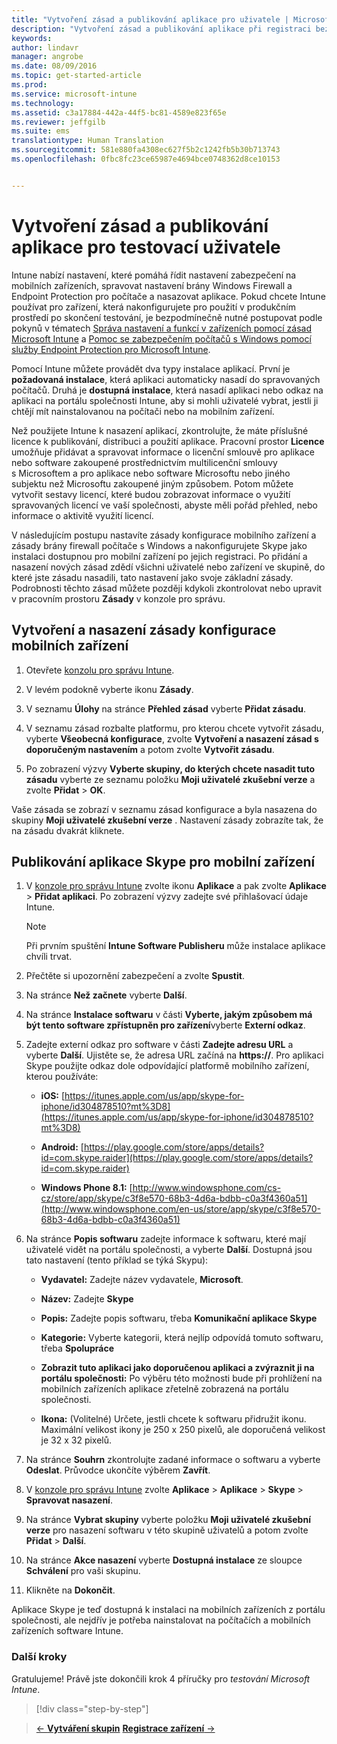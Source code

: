 ```yaml
---
title: "Vytvoření zásad a publikování aplikace pro uživatele | Microsoft Intune"
description: "Vytvoření zásad a publikování aplikace při registraci bezplatné 30denní zkušební verze Intune"
keywords: 
author: lindavr
manager: angrobe
ms.date: 08/09/2016
ms.topic: get-started-article
ms.prod: 
ms.service: microsoft-intune
ms.technology: 
ms.assetid: c3a17884-442a-44f5-bc81-4589e823f65e
ms.reviewer: jeffgilb
ms.suite: ems
translationtype: Human Translation
ms.sourcegitcommit: 581e880fa4308ec627f5b2c1242fb5b30b713743
ms.openlocfilehash: 0fbc8fc23ce65987e4694bce0748362d8ce10153


---
```



# Vytvoření zásad a publikování aplikace pro testovací uživatele
Intune nabízí nastavení, které pomáhá řídit nastavení zabezpečení na mobilních zařízeních, spravovat nastavení brány Windows Firewall a Endpoint Protection pro počítače a nasazovat aplikace. Pokud chcete Intune používat pro zařízení, která nakonfigurujete pro použití v produkčním prostředí po skončení testování, je bezpodmínečně nutné postupovat podle pokynů v tématech [Správa nastavení a funkcí v zařízeních pomocí zásad Microsoft Intune](/intune/deploy-use/manage-settings-and-features-on-your-devices-with-microsoft-intune-policies) a [Pomoc se zabezpečením počítačů s Windows pomocí služby Endpoint Protection pro Microsoft Intune](/intune/deploy-use/help-secure-windows-pcs-with-endpoint-protection-for-microsoft-intune).

Pomocí Intune můžete provádět dva typy instalace aplikací. První je **požadovaná instalace**, která aplikaci automaticky nasadí do spravovaných počítačů. Druhá je **dostupná instalace**, která nasadí aplikaci nebo odkaz na aplikaci na portálu společnosti Intune, aby si mohli uživatelé vybrat, jestli ji chtějí mít nainstalovanou na počítači nebo na mobilním zařízení.

Než použijete Intune k nasazení aplikací, zkontrolujte, že máte příslušné licence k publikování, distribuci a použití aplikace. Pracovní prostor **Licence** umožňuje přidávat a spravovat informace o licenční smlouvě pro aplikace nebo software zakoupené prostřednictvím multilicenční smlouvy s Microsoftem a pro aplikace nebo software Microsoftu nebo jiného subjektu než Microsoftu zakoupené jiným způsobem. Potom můžete vytvořit sestavy licencí, které budou zobrazovat informace o využití spravovaných licencí ve vaší společnosti, abyste měli pořád přehled, nebo informace o aktivitě využití licencí.

V následujícím postupu nastavíte zásady konfigurace mobilního zařízení a zásady brány firewall počítače s Windows a nakonfigurujete Skype jako instalaci dostupnou pro mobilní zařízení po jejich registraci. Po přidání a nasazení nových zásad zdědí všichni uživatelé nebo zařízení ve skupině, do které jste zásadu nasadili, tato nastavení jako svoje základní zásady. Podrobnosti těchto zásad můžete později kdykoli zkontrolovat nebo upravit v pracovním prostoru **Zásady** v konzole pro správu.

## Vytvoření a nasazení zásady konfigurace mobilních zařízení

1.  Otevřete [konzolu pro správu Intune](https://manage.microsoft.com/).

2.  V levém podokně vyberte ikonu **Zásady**.

3.  V seznamu **Úlohy** na stránce **Přehled zásad** vyberte **Přidat zásadu**.

4.  V seznamu zásad rozbalte platformu, pro kterou chcete vytvořit zásadu, vyberte **Všeobecná konfigurace**, zvolte **Vytvoření a nasazení zásad s doporučeným nastavením** a potom zvolte **Vytvořit zásadu**.

5.  Po zobrazení výzvy **Vyberte skupiny, do kterých chcete nasadit tuto zásadu** vyberte ze seznamu položku **Moji uživatelé zkušební verze** a zvolte **Přidat** &gt; **OK**.

Vaše zásada se zobrazí v seznamu zásad konfigurace a byla nasazena do skupiny **Moji uživatelé zkušební verze** . Nastavení zásady zobrazíte tak, že na zásadu dvakrát kliknete.

## Publikování aplikace Skype pro mobilní zařízení

1.  V [konzole pro správu Intune](https://manage.microsoft.com/) zvolte ikonu **Aplikace** a pak zvolte **Aplikace** &gt; **Přidat aplikaci**. Po zobrazení výzvy zadejte své přihlašovací údaje Intune.

    > [!NOTE]
    > Při prvním spuštění **Intune Software Publisheru** může instalace aplikace chvíli trvat.

2.  Přečtěte si upozornění zabezpečení a zvolte **Spustit**.

3.  Na stránce **Než začnete** vyberte **Další**.

4.  Na stránce **Instalace softwaru** v části **Vyberte, jakým způsobem má být tento software zpřístupněn pro zařízení**vyberte **Externí odkaz**.

5.  Zadejte externí odkaz pro software v části **Zadejte adresu URL** a vyberte **Další**. Ujistěte se, že adresa URL začíná na **https://**. Pro aplikaci Skype použijte odkaz dole odpovídající platformě mobilního zařízení, kterou používáte:

    -   **iOS:** [https://itunes.apple.com/us/app/skype-for-iphone/id304878510?mt%3D8](https://itunes.apple.com/us/app/skype-for-iphone/id304878510?mt%3D8)

    -   **Android:** [https://play.google.com/store/apps/details?id=com.skype.raider](https://play.google.com/store/apps/details?id=com.skype.raider)

    -   **Windows Phone 8.1:** [http://www.windowsphone.com/cs-cz/store/app/skype/c3f8e570-68b3-4d6a-bdbb-c0a3f4360a51](http://www.windowsphone.com/en-us/store/app/skype/c3f8e570-68b3-4d6a-bdbb-c0a3f4360a51)

6.  Na stránce **Popis softwaru** zadejte informace k softwaru, které mají uživatelé vidět na portálu společnosti, a vyberte **Další**. Dostupná jsou tato nastavení (tento příklad se týká Skypu):

    -   **Vydavatel:** Zadejte název vydavatele, **Microsoft**.

    -   **Název:** Zadejte **Skype**

    -   **Popis:** Zadejte popis softwaru, třeba **Komunikační aplikace Skype**

    -   **Kategorie:** Vyberte kategorii, která nejlíp odpovídá tomuto softwaru, třeba **Spolupráce**

    -   **Zobrazit tuto aplikaci jako doporučenou aplikaci a zvýraznit ji na portálu společnosti:** Po výběru této možnosti bude při prohlížení na mobilních zařízeních aplikace zřetelně zobrazená na portálu společnosti.

    -   **Ikona:**  (Volitelné) Určete, jestli chcete k softwaru přidružit ikonu. Maximální velikost ikony je 250 x 250 pixelů, ale doporučená velikost je 32 x 32 pixelů.

7.  Na stránce **Souhrn** zkontrolujte zadané informace o softwaru a vyberte **Odeslat**. Průvodce ukončíte výběrem **Zavřít**.

8.  V [konzole pro správu Intune](https://manage.microsoft.com/) zvolte **Aplikace** &gt; **Aplikace** &gt; **Skype** &gt; **Spravovat nasazení**.

9. Na stránce **Vybrat skupiny** vyberte položku **Moji uživatelé zkušební verze** pro nasazení softwaru v této skupině uživatelů a potom zvolte **Přidat** &gt; **Další**.

10. Na stránce **Akce nasazení** vyberte **Dostupná instalace** ze sloupce **Schválení** pro vaši skupinu.

11. Klikněte na **Dokončit**.

Aplikace Skype je teď dostupná k instalaci na mobilních zařízeních z portálu společnosti, ale nejdřív je potřeba nainstalovat na počítačích a mobilních zařízeních software Intune.

### Další kroky
Gratulujeme! Právě jste dokončili krok 4 příručky pro *testování Microsoft Intune*.

>[!div class="step-by-step"]

>[&larr; **Vytváření skupin**](.\get-started-with-a-30-day-trial-of-microsoft-intune-step-3.md)     [**Registrace zařízení** &rarr;](.\get-started-with-a-30-day-trial-of-microsoft-intune-step-5.md)  



<!--HONumber=Oct16_HO2-->


